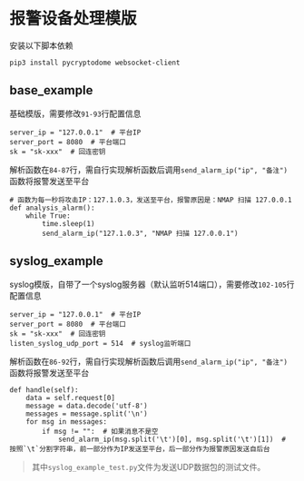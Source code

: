 # 报警设备处理模版

安装以下脚本依赖

```
pip3 install pycryptodome websocket-client
```

## base_example

基础模版，需要修改`91-93`行配置信息

```
server_ip = "127.0.0.1"  # 平台IP
server_port = 8080  # 平台端口
sk = "sk-xxx"  # 回连密钥
```

解析函数在`84-87`行，需自行实现解析函数后调用`send_alarm_ip("ip", "备注")`函数将报警发送至平台

```
# 函数为每一秒将攻击IP：127.1.0.3，发送至平台，报警原因是：NMAP 扫描 127.0.0.1
def analysis_alarm():
    while True:
        time.sleep(1)
        send_alarm_ip("127.1.0.3", "NMAP 扫描 127.0.0.1")
```

## syslog_example

syslog模版，自带了一个syslog服务器（默认监听514端口），需要修改`102-105`行配置信息

```
server_ip = "127.0.0.1"  # 平台IP
server_port = 8080  # 平台端口
sk = "sk-xxx"  # 回连密钥
listen_syslog_udp_port = 514  # syslog监听端口
```

解析函数在`86-92`行，需自行实现解析函数后调用`send_alarm_ip("ip", "备注")`函数将报警发送至平台
```
def handle(self):
    data = self.request[0]
    message = data.decode('utf-8')
    messages = message.split('\n')
    for msg in messages:
        if msg != "":  # 如果消息不是空
            send_alarm_ip(msg.split('\t')[0], msg.split('\t')[1])  # 按照`\t`分割字符串，前一部分作为IP发送至平台，后一部分作为报警原因发送自后台
```

> 其中`syslog_example_test.py`文件为发送UDP数据包的测试文件。
